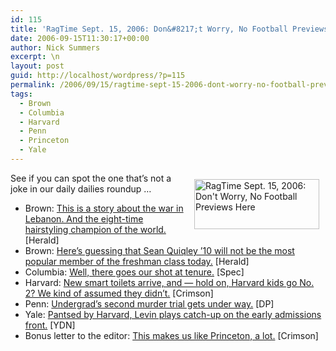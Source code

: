 ```yaml
---
id: 115
title: 'RagTime Sept. 15, 2006: Don&#8217;t Worry, No Football Previews Here'
date: 2006-09-15T11:30:17+00:00
author: Nick Summers
excerpt: \n
layout: post
guid: http://localhost/wordpress/?p=115
permalink: /2006/09/15/ragtime-sept-15-2006-dont-worry-no-football-previews-here/
tags:
  - Brown
  - Columbia
  - Harvard
  - Penn
  - Princeton
  - Yale
---
```

[<img width="200" vspace="10" hspace="10" height="80" border="0" align="right" src="http://www.ivygateblog.com/wp-content/uploads/2006/09/ragtime.jpg" alt="RagTime Sept. 15, 2006: Don't Worry, No Football Previews Here" />](http://www.ivygateblog.com/tags/ragtime/)See if you can spot the one that&#8217;s not a joke in our daily dailies roundup &#8230;

  * Brown: [This is a story about the war in Lebanon. And the eight-time hairstyling champion of the world.](http://media.www.browndailyherald.com/media/storage/paper472/news/2006/09/15/Features/From-Lebanon.To.Salon.Persia-2279463.shtml?sourcedomain=www.browndailyherald.com&MIIHost=media.collegepublisher.com) [Herald]
  * Brown: [Here&#8217;s guessing that Sean Quiqley &#8217;10 will not be the most popular member of the freshman class today.](http://media.www.browndailyherald.com/media/storage/paper472/news/2006/09/15/Letters/No.One.Knows.What.Really.Happened.Sunday-2279541.shtml?sourcedomain=www.browndailyherald.com&MIIHost=media.collegepublisher.com) [Herald]
  * Columbia: [Well, there goes our shot at tenure.](http://media.www.columbiaspectator.com/media/storage/paper865/news/2006/09/15/News/An.Air.Of.Caution.In.The.Blogosphere-2279814.shtml?sourcedomain=www.columbiaspectator.com&MIIHost=media.collegepublisher.com) [Spec]
  * Harvard: [New smart toilets arrive, and &#8212; hold on, Harvard kids go No. 2? We kind of assumed they didn&#8217;t.](http://www.thecrimson.com/article.aspx?ref=514265) [Crimson]
  * Penn: [Undergrad&#8217;s second murder trial gets under way.](http://media.www.dailypennsylvanian.com/media/storage/paper882/news/2006/09/15/News/Evidence.Brought.In.Murder.Retrial-2279451.shtml?sourcedomain=www.dailypennsylvanian.com&MIIHost=media.collegepublisher.com) [DP]
  * Yale: [Pantsed by Harvard, Levin plays catch-up on the early admissions front.](http://www.yaledailynews.com/Article.aspx?ArticleID=33211) [YDN]
  * Bonus letter to the editor: [This makes us like Princeton, a lot.](http://www.thecrimson.com/article.aspx?ref=514283) [Crimson]